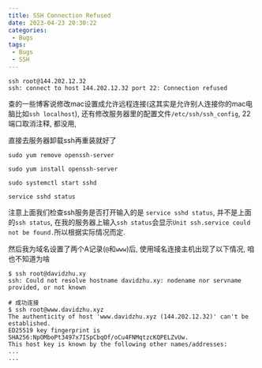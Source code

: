 ```yaml
---
title: SSH Connection Refused
date: 2023-04-23 20:30:22
categories:
 - Bugs
tags:
 - Bugs
 - SSH
---
```


```shell
ssh root@144.202.12.32
ssh: connect to host 144.202.12.32 port 22: Connection refused
```

查的一些博客说修改mac设置成允许远程连接(这其实是允许别人连接你的mac电脑比如`ssh localhost`), 还有修改服务器里的配置文件`/etc/ssh/ssh_config`, 22端口取消注释, 都没用, 

直接去服务器卸载ssh再重装就好了

```shell
sudo yum remove openssh-server

sudo yum install openssh-server

sudo systemctl start sshd

service sshd status
```

注意上面我们检查ssh服务是否打开输入的是 `service sshd status`, 并不是上面的`ssh status`, 在我的服务器上输入`ssh status`会显示`Unit ssh.service could not be found.`所以根据实际情况而定. 

然后我为域名设置了两个A记录(`@`和`www`)后, 使用域名连接主机出现了以下情况, 咱也不知道为啥

```shell
$ ssh root@davidzhu.xy 
ssh: Could not resolve hostname davidzhu.xy: nodename nor servname provided, or not known

# 成功连接
$ ssh root@www.davidzhu.xyz
The authenticity of host 'www.davidzhu.xyz (144.202.12.32)' can't be established.
ED25519 key fingerprint is SHA256:NpOMboPt3497x7ISpCbqOf/oCu4FNMqtzcKQPELZvUw.
This host key is known by the following other names/addresses:
...
...
```

